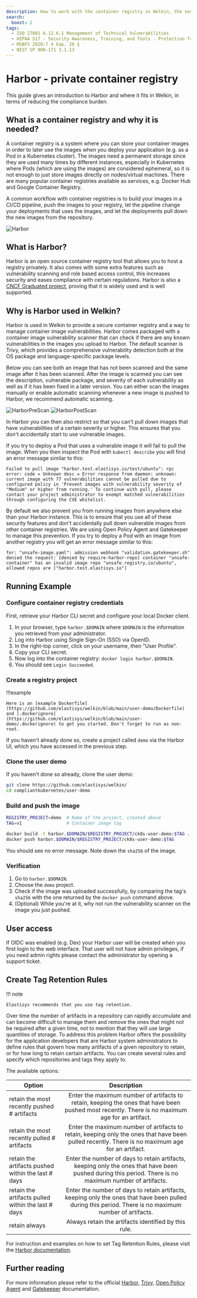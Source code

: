 ```yaml
---
description: How to work with the container registry in Welkin, the security-focused Kubernetes distribution.
search:
  boost: 2
tags:
  - ISO 27001 A.12.6.1 Management of Technical Vulnerabilities
  - HIPAA S17 - Security Awareness, Training, and Tools - Protection from Malicious Software - § 164.308(a)(5)(ii)(B)
  - MSBFS 2020:7 4 kap. 20 §
  - NIST SP 800-171 3.1.13
---
```


# Harbor - private container registry

This guide gives an introduction to Harbor and where it fits in Welkin, in terms of reducing the compliance burden.

## What is a container registry and why it is needed?

A container registry is a system where you can store your container images in order to later use the images when you deploy your application (e.g. as a Pod in a Kubernetes cluster). The images need a permanent storage since they are used many times by different instances, especially in Kubernetes where Pods (which are using the images) are considered ephemeral, so it is not enough to just store images directly on nodes/virtual machines. There are many popular container registries available as services, e.g. Docker Hub and Google Container Registry.

A common workflow with container registries is to build your images in a CI/CD pipeline, push the images to your registry, let the pipeline change your deployments that uses the images, and let the deployments pull down the new images from the repository.

![Harbor](../img/harbor-usage.png)

## What is Harbor?

Harbor is an open source container registry tool that allows you to host a registry privately. It also comes with some extra features such as vulnerability scanning and role based access control, this increases security and eases compliance with certain regulations. Harbor is also a [CNCF Graduated project](https://www.cncf.io/projects/), proving that it is widely used and is well supported.

## Why is Harbor used in Welkin?

Harbor is used in Welkin to provide a secure container registry and a way to manage container image vulnerabilities. Harbor comes packaged with a container image vulnerability scanner that can check if there are any known vulnerabilities in the images you upload to Harbor. The default scanner is Trivy, which provides a comprehensive vulnerability detection both at the OS package and language-specific package levels.

Below you can see both an image that has not been scanned and the same image after it has been scanned. After the image is scanned you can see the description, vulnerable package, and severity of each vulnerability as well as if it has been fixed in a later version. You can either scan the images manually or enable automatic scanning whenever a new image is pushed to Harbor, we recommend automatic scanning.

![HarborPreScan](../img/harbor-pre-scan.png)
![HarborPostScan](../img/harbor-post-scan.png)

In Harbor you can then also restrict so that you can't pull down images that have vulnerabilities of a certain severity or higher. This ensures that you don't accidentally start to use vulnerable images.

If you try to deploy a Pod that uses a vulnerable image it will fail to pull the image. When you then inspect the Pod with `kubectl describe` you will find an error message similar to this:

```Text
Failed to pull image "harbor.test.elastisys.io/test/ubuntu": rpc error: code = Unknown desc = Error response from daemon: unknown: current image with 77 vulnerabilities cannot be pulled due to configured policy in 'Prevent images with vulnerability severity of "Medium" or higher from running.' To continue with pull, please contact your project administrator to exempt matched vulnerabilities through configuring the CVE whitelist.
```

By default we also prevent you from running images from anywhere else than your Harbor instance. This is to ensure that you use all of these security features and don't accidentally pull down vulnerable images from other container registries. We are using Open Policy Agent and Gatekeeper to manage this prevention. If you try to deploy a Pod with an image from another registry you will get an error message similar to this:

```Text
for: "unsafe-image.yaml": admission webhook "validation.gatekeeper.sh" denied the request: [denied by require-harbor-repo] container "unsafe-container" has an invalid image repo "unsafe.registry.io/ubuntu", allowed repos are ["harbor.test.elastisys.io"]
```

## Running Example

<!--user-demo-registry-start-->

### Configure container registry credentials

First, retrieve your Harbor CLI secret and configure your local Docker client.

1. In your browser, type `harbor.$DOMAIN` where `$DOMAIN` is the information you retrieved from your administrator.
1. Log into Harbor using Single Sign-On (SSO) via OpenID.
1. In the right-top corner, click on your username, then "User Profile".
1. Copy your CLI secret.
1. Now log into the container registry: `docker login harbor.$DOMAIN`.
1. You should see `Login Succeeded`.

### Create a registry project

!!!example

    Here is an [example Dockerfile](https://github.com/elastisys/welkin/blob/main/user-demo/Dockerfile) and [.dockerignore](https://github.com/elastisys/welkin/blob/main/user-demo/.dockerignore) to get you started. Don't forget to run as non-root.

If you haven't already done so, create a project called `demo` via the Harbor UI, which you have accessed in the previous step.

### Clone the user demo

If you haven't done so already, clone the user demo:

```bash
git clone https://github.com/elastisys/welkin/
cd compliantkubernetes/user-demo
```

### Build and push the image

```bash
REGISTRY_PROJECT=demo  # Name of the project, created above
TAG=v1                 # Container image tag

docker build -t harbor.$DOMAIN/$REGISTRY_PROJECT/ck8s-user-demo:$TAG .
docker push harbor.$DOMAIN/$REGISTRY_PROJECT/ck8s-user-demo:$TAG
```

You should see no error message. Note down the `sha256` of the image.

### Verification

1. Go to `harbor.$DOMAIN`.
1. Choose the `demo` project.
1. Check if the image was uploaded successfully, by comparing the tag's `sha256` with the one returned by the `docker push` command above.
1. (Optional) While you're at it, why not run the vulnerability scanner on the image you just pushed.

<!--user-demo-registry-end-->

## User access

If OIDC was enabled (e.g. Dex) your Harbor user will be created when you first login to the web interface. That user will not have admin privileges, if you need admin rights please contact the administrator by opening a support ticket.

## Create Tag Retention Rules

!!! note

    Elastisys recommends that you use tag retention.

Over time the number of artifacts in a repository can rapidly accumulate and can become difficult to manage them and remove the ones that might not be required after a given time, not to mention that they will use large quantities of storage.
To address this problem Harbor offers the possibility for the application developers that are Harbor system administrators to define rules that govern how many artifacts of a given repository to retain, or for how long to retain certain artifacts. You can create several rules and specify which repositories and tags they apply to.

The available options:

| Option                                             |                                                                      Description                                                                       |
| -------------------------------------------------- | :----------------------------------------------------------------------------------------------------------------------------------------------------: |
| retain the most recently pushed # artifacts        |    Enter the maximum number of artifacts to retain, keeping the ones that have been pushed most recently. There is no maximum age for an artifact.     |
| retain the most recently pulled # artifacts        |    Enter the maximum number of artifacts to retain, keeping only the ones that have been pulled recently. There is no maximum age for an artifact.     |
| retain the artifacts pushed within the last # days | Enter the number of days to retain artifacts, keeping only the ones that have been pushed during this period. There is no maximum number of artifacts. |
| retain the artifacts pulled within the last # days | Enter the number of days to retain artifacts, keeping only the ones that have been pulled during this period. There is no maximum number of artifacts. |
| retain always                                      |                                                  Always retain the artifacts identified by this rule.                                                  |

For instruction and examples on how to set Tag Retention Rules, please visit the [Harbor documentation](https://goharbor.io/docs/2.8.0/working-with-projects/working-with-images/create-tag-retention-rules/).

## Further reading

For more information please refer to the official [Harbor](https://goharbor.io/docs/2.0.0/), [Trivy](https://github.com/aquasecurity/trivy), [Open Policy Agent](https://www.openpolicyagent.org/docs/latest/) and [Gatekeeper](https://github.com/open-policy-agent/gatekeeper) documentation.
